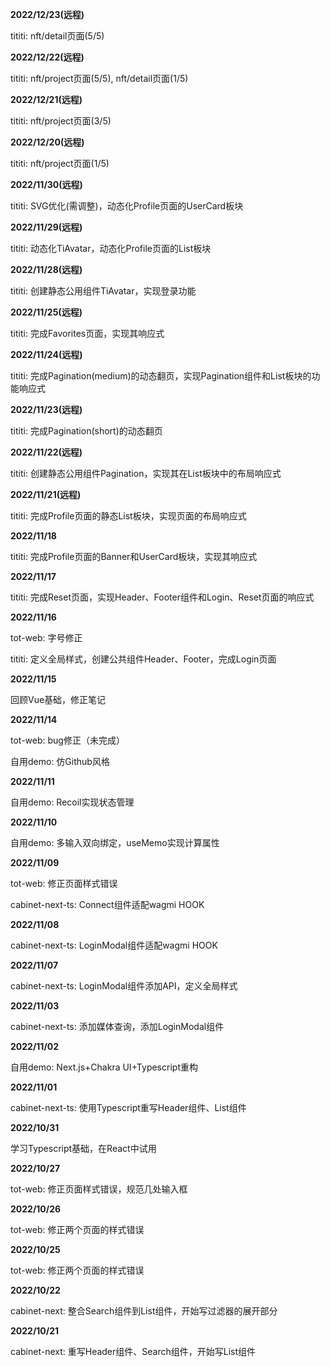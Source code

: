 **2022/12/23(远程)**

tititi: nft/detail页面(5/5)

**2022/12/22(远程)**

tititi: nft/project页面(5/5), nft/detail页面(1/5)

**2022/12/21(远程)**

tititi: nft/project页面(3/5)

**2022/12/20(远程)**

tititi: nft/project页面(1/5)



**2022/11/30(远程)**

tititi: SVG优化(需调整)，动态化Profile页面的UserCard板块

**2022/11/29(远程)**

tititi: 动态化TiAvatar，动态化Profile页面的List板块

**2022/11/28(远程)**

tititi: 创建静态公用组件TiAvatar，实现登录功能

**2022/11/25(远程)**

tititi: 完成Favorites页面，实现其响应式

**2022/11/24(远程)**

tititi: 完成Pagination(medium)的动态翻页，实现Pagination组件和List板块的功能响应式

**2022/11/23(远程)**

tititi: 完成Pagination(short)的动态翻页

**2022/11/22(远程)**

tititi: 创建静态公用组件Pagination，实现其在List板块中的布局响应式

**2022/11/21(远程)**

tititi: 完成Profile页面的静态List板块，实现页面的布局响应式

**2022/11/18**

tititi: 完成Profile页面的Banner和UserCard板块，实现其响应式

**2022/11/17**

tititi: 完成Reset页面，实现Header、Footer组件和Login、Reset页面的响应式

**2022/11/16**

tot-web: 字号修正

tititi: 定义全局样式，创建公共组件Header、Footer，完成Login页面

**2022/11/15**

回顾Vue基础，修正笔记

**2022/11/14**

tot-web: bug修正（未完成）

自用demo: 仿Github风格

**2022/11/11**

自用demo: Recoil实现状态管理

**2022/11/10**

自用demo: 多输入双向绑定，useMemo实现计算属性

**2022/11/09**

tot-web: 修正页面样式错误

cabinet-next-ts: Connect组件适配wagmi HOOK

**2022/11/08**

cabinet-next-ts: LoginModal组件适配wagmi HOOK

**2022/11/07**

cabinet-next-ts: LoginModal组件添加API，定义全局样式

**2022/11/03**

cabinet-next-ts: 添加媒体查询，添加LoginModal组件

**2022/11/02**

自用demo: Next.js+Chakra UI+Typescript重构

**2022/11/01**

cabinet-next-ts: 使用Typescript重写Header组件、List组件



**2022/10/31**

学习Typescript基础，在React中试用

**2022/10/27**

tot-web: 修正页面样式错误，规范几处输入框

**2022/10/26**

tot-web: 修正两个页面的样式错误

**2022/10/25**

tot-web: 修正两个页面的样式错误

**2022/10/22**

cabinet-next: 整合Search组件到List组件，开始写过滤器的展开部分

**2022/10/21**

cabinet-next: 重写Header组件、Search组件，开始写List组件
